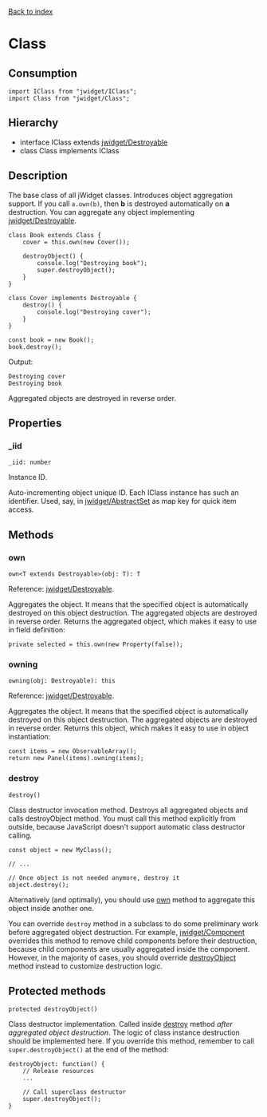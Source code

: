 [Back to index](../README.md)

# Class

## Consumption

	import IClass from "jwidget/IClass";
	import Class from "jwidget/Class";

## Hierarchy

* interface IClass extends [jwidget/Destroyable](Destroyable.md)
* class Class implements IClass

## Description

The base class of all jWidget classes.
Introduces object aggregation support.
If you call `a.own(b)`, then **b** is destroyed automatically on **a** destruction.
You can aggregate any object implementing [jwidget/Destroyable](Destroyable.md).

	class Book extends Class {
		cover = this.own(new Cover());

		destroyObject() {
			console.log("Destroying book");
			super.destroyObject();
		}
	}

	class Cover implements Destroyable {
		destroy() {
			console.log("Destroying cover");
		}
	}

	const book = new Book();
	book.destroy();

Output:

	Destroying cover
	Destroying book

Aggregated objects are destroyed in reverse order.

## Properties

### _iid

	_iid: number

Instance ID.

Auto-incrementing object unique ID. Each IClass instance has such an identifier.
Used, say, in [jwidget/AbstractSet](AbstractSet.md) as map key for quick item access.

## Methods

### own

	own<T extends Destroyable>(obj: T): T

Reference: [jwidget/Destroyable](Destroyable.md).

Aggregates the object. It means that the specified object is automatically destroyed
on this object destruction. The aggregated objects are destroyed in reverse order.
Returns the aggregated object, which makes it easy to use in field definition:

	private selected = this.own(new Property(false));

### owning

	owning(obj: Destroyable): this

Reference: [jwidget/Destroyable](Destroyable.md).

Aggregates the object. It means that the specified object is automatically destroyed
on this object destruction. The aggregated objects are destroyed in reverse order.
Returns this object, which makes it easy to use in object instantiation:

	const items = new ObservableArray();
	return new Panel(items).owning(items);

### destroy

	destroy()

Class destructor invocation method. Destroys all aggregated objects and calls destroyObject method.
You must call this method explicitly from outside, because JavaScript doesn't support automatic class destructor
calling.

	const object = new MyClass();

	// ...

	// Once object is not needed anymore, destroy it
	object.destroy();

Alternatively (and optimally), you should use [own](#own) method to aggregate this object inside another one.

You can override `destroy` method in a subclass to do some preliminary work before aggregated object destruction.
For example, [jwidget/Component](Component.md) overrides this method to remove child components before their destruction,
because child components are usually aggregated inside the component. However, in the majority of cases,
you should override [destroyObject](#destroyObject) method instead to customize destruction logic.

## Protected methods

	protected destroyObject()

Class destructor implementation. Called inside [destroy](#destroy) method *after aggregated object destruction*.
The logic of class instance destruction should be implemented here. If you override this method,
remember to call `super.destroyObject()` at the end of the method:

	destroyObject: function() {
		// Release resources
		...

		// Call superclass destructor
		super.destroyObject();
	}
